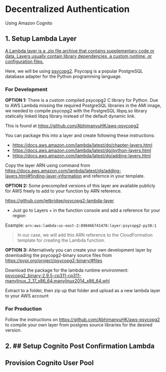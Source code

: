# Decentralized Authentication

Using Amazon Cognito

## 1. Setup Lambda Layer

[A Lambda layer is a .zip file archive that contains supplementary code or data. Layers usually contain library dependencies, a custom runtime, or configuration files.](https://docs.aws.amazon.com/lambda/latest/dg/chapter-layers.html)

Here, we will be using [psycopg2](https://pypi.org/project/psycopg2/). Psycopg is a popular PostgreSQL database adapter for the Python programming language.

### For Development

**OPTION 1:** There is a custom compiled psycopg2 C library for Python. Due to AWS Lambda missing the required PostgreSQL libraries in the AMI image, we needed to compile psycopg2 with the PostgreSQL libpq.so library statically linked libpq library instead of the default dynamic link.

This is found at https://github.com/AbhimanyuHK/aws-psycopg2

You can package this into a layer and create following these instructions:

- https://docs.aws.amazon.com/lambda/latest/dg/chapter-layers.html
- https://docs.aws.amazon.com/lambda/latest/dg/python-layers.html
- https://docs.aws.amazon.com/lambda/latest/dg/adding-layers.html

Copy the layer ARN using command from https://docs.aws.amazon.com/lambda/latest/dg/adding-layers.html#finding-layer-information and refernce in your template.

**OPTION 2:** Some precompiled versions of this layer are available publicly for AWS freely to add to your function by ARN reference.

https://github.com/jetbridge/psycopg2-lambda-layer

- Just go to Layers + in the function console and add a reference for your region

Example: `arn:aws:lambda:us-east-2:898466741470:layer:psycopg2-py38:1`

> In our case, we will add this ARN reference to the CloudFormation template for creating the Lambda function.

**OPTION 3:** Alternatively you can create your own development layer by downloading the psycopg2-binary source files from https://pypi.org/project/psycopg2-binary/#files

Download the package for the lambda runtime environment: [psycopg2_binary-2.9.5-cp311-cp311-manylinux_2_17_x86_64.manylinux2014_x86_64.whl](https://files.pythonhosted.org/packages/36/af/a9f06e2469e943364b2383b45b3209b40350c105281948df62153394b4a9/psycopg2_binary-2.9.5-cp311-cp311-manylinux_2_17_x86_64.manylinux2014_x86_64.whl)

Extract to a folder, then zip up that folder and upload as a new lambda layer to your AWS account

### For Production

Follow the instructions on https://github.com/AbhimanyuHK/aws-psycopg2 to compile your own layer from postgres source libraries for the desired version.

## 2. ## Setup Cognito Post Confirmation Lambda



## Provision Cognito User Pool

